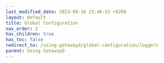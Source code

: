 ```yaml
---
last_modified_date: 2023-08-16 23:46:53 +0200
layout: default
title: Global Configuration
nav_order: 2
has_children: true
has_toc: false
redirect_to: /using-gatewayd/global-configuration/loggers
parent: Using GatewayD
---
```


